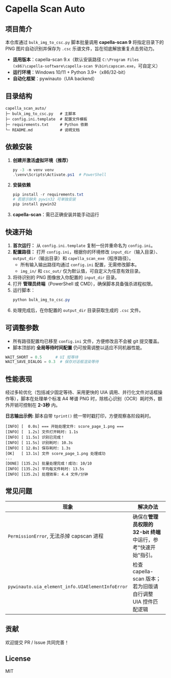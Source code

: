 # Capella Scan Auto

## 项目简介
本仓库通过 `bulk_img_to_csc.py` 脚本批量调用 **capella-scan 9** 将指定目录下的 PNG 图片自动识别并保存为 `.csc` 乐谱文件，旨在彻底解放重复点击劳动力。

* **适用版本**：capella-scan 9.x（默认安装路径 `C:\Program Files (x86)\capella-software\capella-scan 9\bin\capscan.exe`，可自定义）
* **运行环境**：Windows 10/11 + Python 3.9+（x86/32-bit）
* **自动化框架**：pywinauto（UIA backend）

## 目录结构
```
capella_scan_auto/
├─ bulk_img_to_csc.py   # 主脚本
├─ config.ini.template  # 配置文件模板
├─ requirements.txt     # Python 依赖
└─ README.md            # 说明文档
```

## 依赖安装
1. **创建并激活虚拟环境（推荐）**
   ```powershell
   py -3 -m venv venv
   .\venv\Scripts\Activate.ps1  # PowerShell
   ```
2. **安装依赖**
   ```powershell
   pip install -r requirements.txt
   # 若提示缺失 pywin32 可单独安装
   pip install pywin32
   ```
3. **capella-scan**：需已正确安装并能手动运行

## 快速开始
1. **首次运行：** 从 `config.ini.template` 复制一份并重命名为 `config.ini`。
2. **配置路径：** 打开 `config.ini`，根据你的环境修改 `input_dir`（输入目录）、`output_dir`（输出目录）和 `capella_scan_exe`（程序路径）。
   - 所有输入输出路径均通过 `config.ini` 配置，无需修改脚本。
   - `img_in/` 和 `csc_out/` 仅为默认值，可自定义为任意有效目录。
3. 将待识别的 PNG 图像放入你配置的 `input_dir` 目录。
4. 打开 **管理员终端**（PowerShell 或 CMD），确保脚本具备强杀进程权限。
5. 运行脚本：
   ```powershell
   python bulk_img_to_csc.py
   ```
6. 处理完成后，在你配置的 `output_dir` 目录获取生成的 `.csc` 文件。

## 可调整参数
- 所有路径配置均已移至 `config.ini` 文件，方便修改且不会被 git 提交覆盖。
- 脚本顶部的 **全局等待时间配置** 仍可按需调整以适应不同机器性能。
```python
WAIT_SHORT = 0.5      # UI 短等待
WAIT_SAVE_DIALOG = 0.3  # 保存对话框渲染等待
```

## 性能表现
经过多轮优化（包括减少固定等待、采用更快的 UIA 调用、并行化文件对话框操作等），脚本在处理单个标准 A4 琴谱 PNG 时，除核心识别（OCR）耗时外，额外开销可控制在 **2-3秒** 内。

**日志输出示例:**
脚本自带 `tprint()` 统一带时戳打印，方便观察各阶段耗时。
```
[INFO] [  0.0s] === 开始处理文件: score_page_1.png ===
[INFO] [  1.2s] 文件打开耗时: 1.1s
[INFO] [ 11.5s] 识别已完成！
[INFO] [ 11.5s] 识别耗时: 10.3s
[INFO] [ 12.8s] 保存耗时: 1.3s
[OK]   [ 13.1s] 文件 score_page_1.png 处理成功
...
[DONE] [135.2s] 批量处理完成！成功: 10/10
[INFO] [135.2s] 平均每文件耗时: 13.5s
[INFO] [135.2s] 处理效率: 4.4 文件/分钟
```

## 常见问题
| 现象 | 解决办法 |
| --- | --- |
| `PermissionError`, 无法杀掉 capscan 进程 | 确保在**管理员权限的 32-bit 终端**中运行，参考"快速开始"指引。 |
| `pywinauto.uia_element_info.UIAElementInfoError` | 检查 capella-scan 版本；若为旧版请自行调整 UIA 控件匹配逻辑 |

## 贡献
欢迎提交 PR / Issue 共同完善！

## License
MIT 
